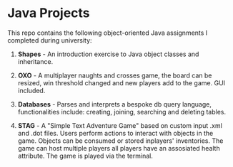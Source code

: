 # Java Projects

This repo contains the following object-oriented Java assignments I completed during university:

1) **Shapes** - An introduction exercise to Java object classes and inheritance.
   
2) **OXO** - A multiplayer naughts and crosses game, the board can be resized, win threshold changed and new players add to the game. GUI included.
   
3) **Databases** - Parses and interprets a bespoke db query language, functionalities include: creating, joining, searching and deleting tables.
   
4) **STAG** - A "Simple Text Adventure Game" based on custom input .xml and .dot files. Users perform actions to interact with objects in the game. Objects can be consumed or stored inplayers' inventories. The game can host multiple players all players have an assosiated health attribute. The game is played via the terminal.
